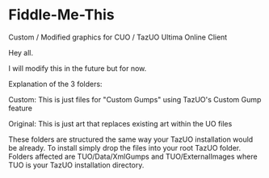 # Fiddle-Me-This
Custom / Modified graphics for CUO / TazUO Ultima Online Client

Hey all.

I will modify this in the future but for now.

Explanation of the 3 folders:

Custom: This is just files for "Custom Gumps" using TazUO's Custom Gump feature

Original: This is just art that replaces existing art within the UO files

These folders are structured the same way your TazUO installation would be already. To install simply drop the files into your root TazUO folder. Folders affected are TUO/Data/XmlGumps and TUO/ExternalImages where TUO is your TazUO installation directory.

